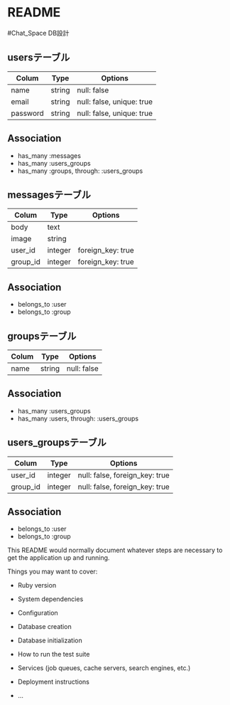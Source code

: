 # README

#Chat_Space DB設計
## usersテーブル

|Colum|Type|Options|
|------|----|------|
|name|string|null: false|
|email|string|null: false, unique: true|
|password|string|null: false, unique: true|

## Association
- has_many :messages
- has_many :users_groups
- has_many  :groups,  through:  :users_groups

## messagesテーブル

|Colum|Type|Options|
|------|----|------|
|body|text||
|image|string||
|user_id|integer|foreign_key: true|
|group_id|integer|foreign_key: true|

## Association
- belongs_to :user
- belongs_to :group


## groupsテーブル

|Colum|Type|Options|
|------|----|------|
|name|string|null: false|

## Association
- has_many :users_groups
- has_many  :users,  through:  :users_groups

## users_groupsテーブル

|Colum|Type|Options|
|------|----|------|
|user_id|integer|null: false, foreign_key: true|
|group_id|integer|null: false, foreign_key: true|

## Association
- belongs_to :user
- belongs_to :group

This README would normally document whatever steps are necessary to get the
application up and running.

Things you may want to cover:

* Ruby version

* System dependencies

* Configuration

* Database creation

* Database initialization

* How to run the test suite

* Services (job queues, cache servers, search engines, etc.)

* Deployment instructions

* ...
